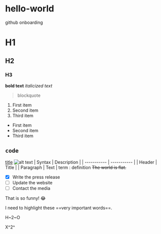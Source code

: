# hello-world
github onboarding
# H1
## H2
### H3
**bold text**
*italicized text*
> blockquote
1. First item
2. Second item
3. Third item
- First item
- Second item
- Third item
  
`code`
---
[title](https://www.example.com)
![alt text](image.jpg)
| Syntax | Description |
| ----------- | ----------- |
| Header | Title |
| Paragraph | Text |
term
: definition
	~~The world is flat.~~
 - [x] Write the press release
- [ ] Update the website
- [ ] Contact the media

That is so funny! :joy:

I need to highlight these ==very important words==.

H~2~O

X^2^
